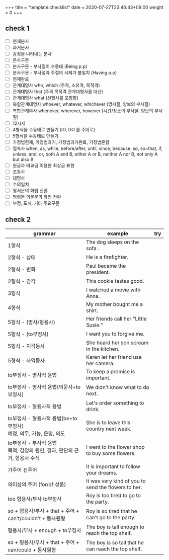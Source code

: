 +++
title = "template:checklist"
date = 2020-07-27T23:46:43+09:00
weight = 0
+++

## check 1

- [ ] 현재분사
- [ ] 과거분사
- [ ] 감정을 나타내는 분사
- [ ] 분사구문
- [ ] 분사구문 - 부사절이 수동태 (Being p.p)
- [ ] 분사구문 - 부사절과 주절의 시제가 불일치 (Having p.p)
- [ ] 현재완료
- [ ] 관계대명사 who, which (주격, 소유격, 목적격)
- [ ] 관계대명사 that (주격 목적격 관계대명사를 대신)
- [ ] 관계대명사 what (선행사를 포함함)
- [ ] 복합관계대명사 whoever, whatever, whichever (명사절, 양보의 부사절)
- [ ] 복합관계부사 whenever, wherever, however (시간/장소의 부사절, 양보의 부사절)
- [ ] 12시제
- [ ] 4형식을 수동태로 만들기 (IO, DO 를 주어로)
- [ ] 5형식을 수동태로 만들기
- [ ] 가정법현재, 가정법과거, 가정법과거완료, 가정법혼합
- [ ] 접속사 when, as, while, before/after, until, since, because,  so, so~that, if, unless, and, or, both A and B, either A or B, neither A nor B, not only A but also B
- [ ] 원급과 비교급 이용한 최상급 표현
- [ ] 조동사
- [ ] 대명사
- [ ] 수의일치
- [ ] 평서문의 화법 전환
- [ ] 명령문 의문문의 화법 전환
- [ ] 부정, 도치, 기타 주요구문

## check 2

 grammar | example | try |
---|---|---|
1형식 |  The dog sleeps on the sofa . |
2형식 - 상태 | He is a firefighter. |
2형식 - 변화 | Paul became the president. |
2형식 - 감각 | This cookie tastes good. |
3형식 | I watched a movie with Anna. |
4형식 | My mother bought me a shirt. |
5형식 - (명사/형용사) | Her friends call her "Little Susie." |
5형식 - (to부정사) | I want you to forgive me. |
5형식 - 지각동사 | She heard her son scream in the kitchen. |
5형식 - 사역동사 | Karen let her friend use her camera. |
to부정사 - 명사적 용법 | To keep a promise is important. |
to부정사 - 명사적 용법(의문사+to부정사) | We didn't know what to do next. |
to부정사 - 형용사적 용법 | Let's order something to drink. |
to부정사 - 형용사적 용법(be+to부정사)</br> 예정, 의무, 가능, 운명, 의도 | She is to leave this country next week. |
to부정사 - 부사적 용법</br> 목적, 감정의 원인, 결과, 판단의 근거, 형용사 수식 | I went to the flower shop to buy some flowers. |
가주어 진주어 | It is important to follow your dreams. |
의미상의 주어 (for/of:성품) | It was very kind of you to send the flowers to her. |
too 형용사/부사 to부정사 | Roy is too tired to go to the party. |
so + 형용사/부사 + that + 주어 + can't/couldn't + 동사원형 | Roy is so tired that he can't go to the party. |
형용사/부사 + enough + to부정사 | The boy is tall enough to reach the top shelf. |
so + 형용사/부사 + that + 주어 + can/could + 동사원형 | The boy is so tall that he can reach the top shelf. |